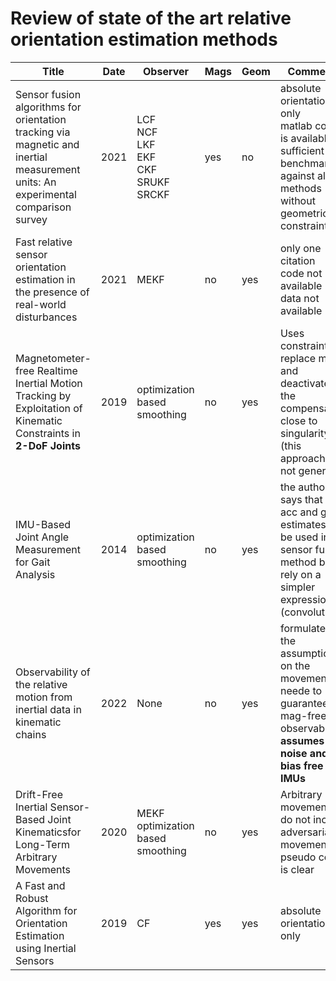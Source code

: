 # Review of state of the art relative orientation estimation methods

| Title | Date | Observer | Mags | Geom | Comments |
|---|---| --- | --- | --- | --- |
| Sensor fusion algorithms for orientation tracking via magnetic and inertial measurement units: An experimental comparison survey  | 2021 |  LCF <br/> NCF <br/>  LKF <br/> EKF <br/> CKF <br/> SRUKF <br/> SRCKF  | yes | no | absolute orientation only <br/> matlab code is available <br/> sufficient for benchmarking against all the methods without geometric constraints |
| Fast relative sensor orientation estimation in the presence of real-world disturbances | 2021 | MEKF | no | yes | only one citation <br/> code not available <br/> data not available |
| Magnetometer-free Realtime Inertial Motion Tracking by Exploitation of Kinematic Constraints in **2-DoF Joints** | 2019 | optimization based smoothing | no | yes | Uses constraints to replace mags and deactivates the compensation close to singularity (this approach is not general) |
| IMU-Based Joint Angle Measurement for Gait Analysis | 2014 | optimization based smoothing | no | yes | the author says that both acc and gyro estimates can be used in sensor fusion method but rely on a simpler expression (convolution) |
| Observability of the relative motion from inertial data in kinematic chains | 2022 | None | no | yes | formulates the assumptions on the movement neede to guarantee mag-free observability  <br/> **assumes noise and bias free IMUs**|
| Drift-Free Inertial Sensor-Based Joint Kinematicsfor Long-Term Arbitrary Movements | 2020 | MEKF <br/> optimization based smoothing | no | yes | Arbitrary movements do not include adversarial movements <br/> pseudo code is clear |
| A Fast and Robust Algorithm for Orientation Estimation using Inertial Sensors | 2019 | CF | yes | yes | absolute orientation only |